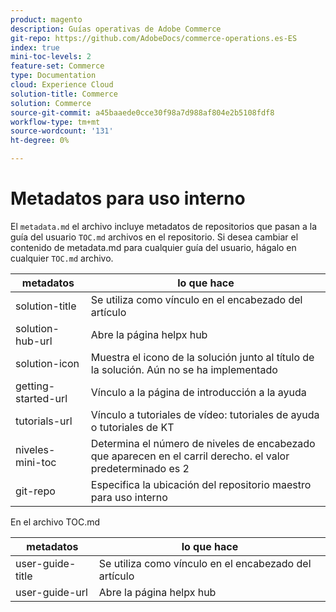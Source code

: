 ```yaml
---
product: magento
description: Guías operativas de Adobe Commerce
git-repo: https://github.com/AdobeDocs/commerce-operations.es-ES
index: true
mini-toc-levels: 2
feature-set: Commerce
type: Documentation
cloud: Experience Cloud
solution-title: Commerce
solution: Commerce
source-git-commit: a45baaede0cce30f98a7d988af804e2b5108fdf8
workflow-type: tm+mt
source-wordcount: '131'
ht-degree: 0%

---
```



# Metadatos para uso interno

El `metadata.md` el archivo incluye metadatos de repositorios que pasan a la guía del usuario `TOC.md` archivos en el repositorio. Si desea cambiar el contenido de metadata.md para cualquier guía del usuario, hágalo en cualquier `TOC.md` archivo.

| metadatos | lo que hace |
|--- |--- |
| solution-title | Se utiliza como vínculo en el encabezado del artículo |
| solution-hub-url | Abre la página helpx hub |
| solution-icon | Muestra el icono de la solución junto al título de la solución. Aún no se ha implementado |
| getting-started-url | Vínculo a la página de introducción a la ayuda |
| tutorials-url | Vínculo a tutoriales de vídeo: tutoriales de ayuda o tutoriales de KT |
| niveles-mini-toc | Determina el número de niveles de encabezado que aparecen en el carril derecho. el valor predeterminado es 2 |
| git-repo | Especifica la ubicación del repositorio maestro para uso interno |

En el archivo TOC.md

| metadatos | lo que hace |
|--- |--- |
| user-guide-title | Se utiliza como vínculo en el encabezado del artículo |
| user-guide-url | Abre la página helpx hub |

